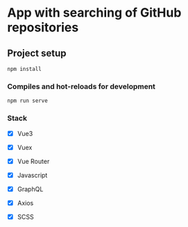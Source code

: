 # App with searching of GitHub repositories

## Project setup
```
npm install
```

### Compiles and hot-reloads for development
```
npm run serve
```
### Stack
- [x] Vue3
- [x] Vuex
- [x] Vue Router
- [x] Javascript
- [x] GraphQL
- [x] Axios
- [x] SCSS

